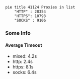 
```mermaid
pie title 41124 Proxies in list
    "HTTP" : 28354
    "HTTPS": 10793
    "SOCKS" : 9106
```

### Some Info
#### Average Timeout

- mixed: 4.2s
- http: 2.4s
- https: 8.1s
- socks: 6.4s